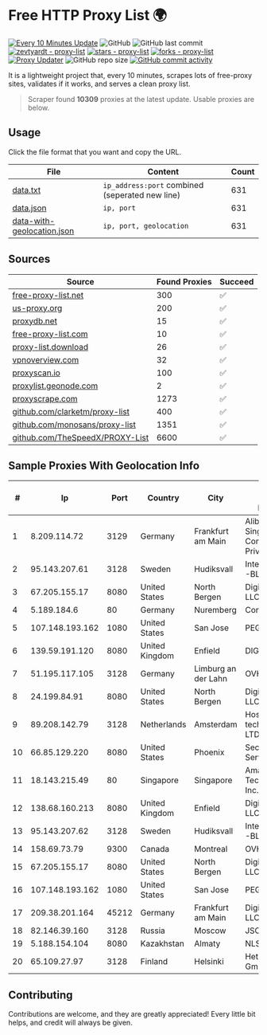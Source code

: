 
# Free HTTP Proxy List 🌍

[![Every 10 Minutes Update](https://github.com/mertguvencli/http-proxy-list/actions/workflows/main.yml/badge.svg?branch=main)](https://github.com/mertguvencli/http-proxy-list/actions/workflows/main.yml)
![GitHub](https://img.shields.io/github/license/mertguvencli/http-proxy-list)
![GitHub last commit](https://img.shields.io/github/last-commit/mertguvencli/http-proxy-list)
[![zevtyardt - proxy-list](https://img.shields.io/static/v1?label=zevtyardt&message=proxy-list&color=blue&logo=github)](https://github.com/zevtyardt/proxy-list "Go to GitHub repo")
[![stars - proxy-list](https://img.shields.io/github/stars/zevtyardt/proxy-list?style=social)](https://github.com/zevtyardt/proxy-list)
[![forks - proxy-list](https://img.shields.io/github/forks/zevtyardt/proxy-list?style=social)](https://github.com/zevtyardt/proxy-list)
[![Proxy Updater](https://github.com/zevtyardt/proxy-list/workflows/Proxy%20Updater/badge.svg)](https://github.com/zevtyardt/proxy-list/actions?query=workflow:"Proxy+Updater")
![GitHub repo size](https://img.shields.io/github/repo-size/zevtyardt/proxy-list)
[![GitHub commit activity](https://img.shields.io/github/commit-activity/m/zevtyardt/proxy-list?logo=commits)](https://github.com/zevtyardt/proxy-list/commits/main)

It is a lightweight project that, every 10 minutes, scrapes lots of free-proxy sites, validates if it works, and serves a clean proxy list.

> Scraper found **10309** proxies at the latest update. Usable proxies are below.

## Usage

Click the file format that you want and copy the URL.

|File|Content|Count|
|----|-------|-----|
|[data.txt](https://raw.githubusercontent.com/mertguvencli/http-proxy-list/main/proxy-list/data.txt)|`ip_address:port` combined (seperated new line)|631|
|[data.json](https://raw.githubusercontent.com/mertguvencli/http-proxy-list/main/proxy-list/data.json)|`ip, port`|631|
|[data-with-geolocation.json](https://raw.githubusercontent.com/mertguvencli/http-proxy-list/main/proxy-list/data-with-geolocation.json)|`ip, port, geolocation`|631|

## Sources

|Source|Found Proxies|Succeed|
|------|-------------|-------|
|[free-proxy-list.net](https://free-proxy-list.net)|300|✅|
|[us-proxy.org](https://www.us-proxy.org)|200|✅|
|[proxydb.net](http://proxydb.net)|15|✅|
|[free-proxy-list.com](https://free-proxy-list.com/?page=&port=&type%5B%5D=http&type%5B%5D=https&up_time=0&search=Search)|10|✅|
|[proxy-list.download](https://www.proxy-list.download/HTTP)|26|✅|
|[vpnoverview.com](https://vpnoverview.com/privacy/anonymous-browsing/free-proxy-servers)|32|✅|
|[proxyscan.io](https://www.proxyscan.io)|100|✅|
|[proxylist.geonode.com](https://proxylist.geonode.com/api/proxy-list?limit=300&page=1&sort_by=lastChecked&sort_type=desc&protocols=http,https)|2|✅|
|[proxyscrape.com](https://api.proxyscrape.com/v2/?request=displayproxies&protocol=http&timeout=10000&country=all&ssl=all&anonymity=all)|1273|✅|
|[github.com/clarketm/proxy-list](https://raw.githubusercontent.com/clarketm/proxy-list/master/proxy-list-raw.txt)|400|✅|
|[github.com/monosans/proxy-list](https://raw.githubusercontent.com/monosans/proxy-list/main/proxies/http.txt)|1351|✅|
|[github.com/TheSpeedX/PROXY-List](https://raw.githubusercontent.com/TheSpeedX/PROXY-List/master/http.txt)|6600|✅|


## Sample Proxies With Geolocation Info

|#|Ip|Port|Country|City|Internet Service Provider|
|-|--|----|-------|----|-------------------------|
|1|8.209.114.72|3129|Germany|Frankfurt am Main|Alibaba.com Singapore E-Commerce Private Limited|
|2|95.143.207.61|3128|Sweden|Hudiksvall|Internetport AB -BL|
|3|67.205.155.17|8080|United States|North Bergen|DigitalOcean, LLC|
|4|5.189.184.6|80|Germany|Nuremberg|Contabo GmbH|
|5|107.148.193.162|1080|United States|San Jose|PEG TECH INC|
|6|139.59.191.120|8080|United Kingdom|Enfield|DIGITALOCEAN|
|7|51.195.117.105|3128|Germany|Limburg an der Lahn|OVH SAS|
|8|24.199.84.91|8080|United States|North Bergen|DigitalOcean, LLC|
|9|89.208.142.79|3128|Netherlands|Amsterdam|Hosting technology LTD|
|10|66.85.129.220|8080|United States|Phoenix|Secured Servers LLC|
|11|18.143.215.49|80|Singapore|Singapore|Amazon Technologies Inc.|
|12|138.68.160.213|8080|United Kingdom|Enfield|DigitalOcean, LLC|
|13|95.143.207.62|3128|Sweden|Hudiksvall|Internetport AB -BL|
|14|158.69.73.79|9300|Canada|Montreal|OVH SAS|
|15|67.205.155.17|8080|United States|North Bergen|DigitalOcean, LLC|
|16|107.148.193.162|1080|United States|San Jose|PEG TECH INC|
|17|209.38.201.164|45212|Germany|Frankfurt am Main|DigitalOcean, LLC|
|18|82.146.39.160|3128|Russia|Moscow|JSC IOT|
|19|5.188.154.104|8080|Kazakhstan|Almaty|NLS|
|20|65.109.27.97|3128|Finland|Helsinki|Hetzner Online GmbH|



## Contributing

Contributions are welcome, and they are greatly appreciated! Every
little bit helps, and credit will always be given.

